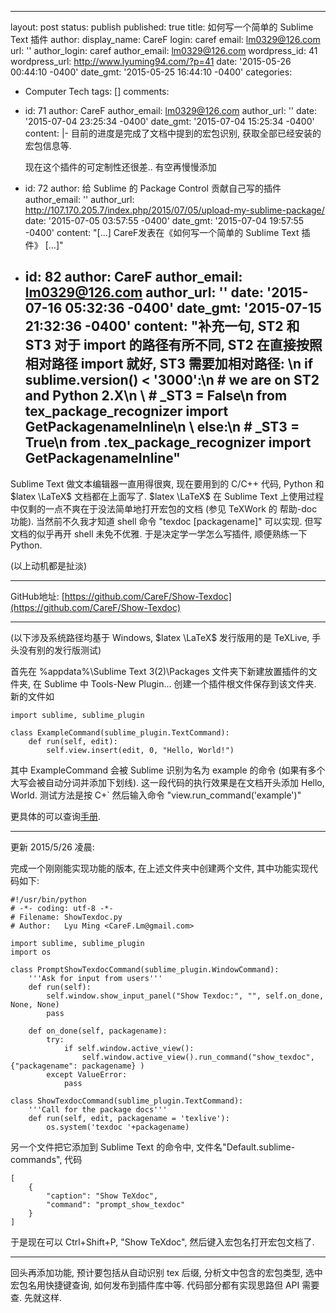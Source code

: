 ---
layout: post
status: publish
published: true
title: 如何写一个简单的 Sublime Text 插件
author:
  display_name: CareF
  login: caref
  email: lm0329@126.com
  url: ''
author_login: caref
author_email: lm0329@126.com
wordpress_id: 41
wordpress_url: http://www.lyuming94.com/?p=41
date: '2015-05-26 00:44:10 -0400'
date_gmt: '2015-05-25 16:44:10 -0400'
categories:
- Computer Tech
tags: []
comments:
- id: 71
  author: CareF
  author_email: lm0329@126.com
  author_url: ''
  date: '2015-07-04 23:25:34 -0400'
  date_gmt: '2015-07-04 15:25:34 -0400'
  content: |-
    目前的进度是完成了文档中提到的宏包识别, 获取全部已经安装的宏包信息等.

    现在这个插件的可定制性还很差.. 有空再慢慢添加
- id: 72
  author: 给 Sublime 的 Package Control 贡献自己写的插件
  author_email: ''
  author_url: http://107.170.205.7/index.php/2015/07/05/upload-my-sublime-package/
  date: '2015-07-05 03:57:55 -0400'
  date_gmt: '2015-07-04 19:57:55 -0400'
  content: "[&#8230;] CareF发表在《如何写一个简单的 Sublime Text 插件》 [&#8230;]"
- id: 82
  author: CareF
  author_email: lm0329@126.com
  author_url: ''
  date: '2015-07-16 05:32:36 -0400'
  date_gmt: '2015-07-15 21:32:36 -0400'
  content: "补充一句, ST2 和 ST3 对于 import 的路径有所不同, ST2 在直接按照相对路径 import 就好, ST3 需要加相对路径:
    \n    if sublime.version() &lt; '3000':\n        # we are on ST2 and Python 2.X\n
    \       # _ST3 = False\n        from tex_package_recognizer import GetPackagenameInline\n
    \   else:\n        # _ST3 = True\n        from .tex_package_recognizer import
    GetPackagenameInline"
  ---
Sublime Text 做文本编辑器一直用得很爽, 现在要用到的 C/C++ 代码, Python 和 $latex \LaTeX$ 文档都在上面写了. $latex \LaTeX$ 在 Sublime Text 上使用过程中仅剩的一点不爽在于没法简单地打开宏包的文档 (参见 TeXWork 的 帮助-doc 功能). 当然前不久我才知道 shell 命令 "texdoc [packagename]" 可以实现. 但写文档的似乎再开 shell 未免不优雅. 于是决定学一学怎么写插件, 顺便熟练一下 Python.

(以上动机都是扯淡)

----

GitHub地址: [https://github.com/CareF/Show-Texdoc](https://github.com/CareF/Show-Texdoc)

----

(以下涉及系统路径均基于 Windows, $latex \LaTeX$ 发行版用的是 TeXLive, 手头没有别的发行版测试)

首先在 %appdata%\Sublime Text 3(2)\Packages 文件夹下新建放置插件的文件夹, 在 Sublime 中 Tools-New Plugin... 创建一个插件根文件保存到该文件夹. 新的文件如
<!-- <pre><code> -->
    import sublime, sublime_plugin

    class ExampleCommand(sublime_plugin.TextCommand):
        def run(self, edit):
            self.view.insert(edit, 0, "Hello, World!")
<!-- </code></pre> -->

其中 ExampleCommand 会被 Sublime 识别为名为 example 的命令 (如果有多个大写会被自动分词并添加下划线). 这一段代码的执行效果是在文档开头添加 Hello, World. 测试方法是按 C+` 然后输入命令 "view.run_command('example')"

更具体的可以查询[手册](http://www.sublimetext.com/docs/3/api_reference.html#sublime_plugin.ApplicationCommand). 

------------

更新 2015/5/26 凌晨: 

完成一个刚刚能实现功能的版本, 在上述文件夹中创建两个文件, 其中功能实现代码如下: 

    #!/usr/bin/python
    # -*- coding: utf-8 -*-
    # Filename: ShowTexdoc.py
    # Author:   Lyu Ming <CareF.Lm@gmail.com>

    import sublime, sublime_plugin
    import os

    class PromptShowTexdocCommand(sublime_plugin.WindowCommand):
        '''Ask for input from users'''
        def run(self):
            self.window.show_input_panel("Show Texdoc:", "", self.on_done, None, None)
            pass

        def on_done(self, packagename):
            try:
                if self.window.active_view():
                    self.window.active_view().run_command("show_texdoc", {"packagename": packagename} )
            except ValueError:
                pass

    class ShowTexdocCommand(sublime_plugin.TextCommand):
        '''Call for the package docs'''
        def run(self, edit, packagename = 'texlive'):
            os.system('texdoc '+packagename)

另一个文件把它添加到 Sublime Text 的命令中, 文件名"Default.sublime-commands", 代码

    [
        {
            "caption": "Show TeXdoc",
            "command": "prompt_show_texdoc"
        }
    ]

于是现在可以 Ctrl+Shift+P, "Show TeXdoc", 然后键入宏包名打开宏包文档了.

-------

回头再添加功能, 预计要包括从自动识别 tex 后缀, 分析文中包含的宏包类型, 选中宏包名用快捷键查询, 如何发布到插件库中等. 代码部分都有实现思路但 API 需要查. 先就这样. 

